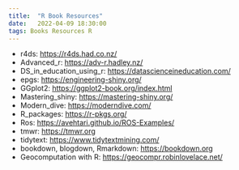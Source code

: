 ```yaml
---
title:  "R Book Resources"
date:   2022-04-09 18:30:00
tags: Books Resources R
---
```



- r4ds: https://r4ds.had.co.nz/
- Advanced_r: https://adv-r.hadley.nz/
- DS_in_education_using_r: https://datascienceineducation.com/
- epgs: https://engineering-shiny.org/
- GGplot2: https://ggplot2-book.org/index.html
- Mastering_shiny: https://mastering-shiny.org/
- Modern_dive: https://moderndive.com/
- R_packages: https://r-pkgs.org/
- Ros: https://avehtari.github.io/ROS-Examples/
- tmwr: https://tmwr.org
- tidytext: https://www.tidytextmining.com/
- bookdown, blogdown, Rmarkdown: https://bookdown.org
- Geocomputation with R: https://geocompr.robinlovelace.net/

